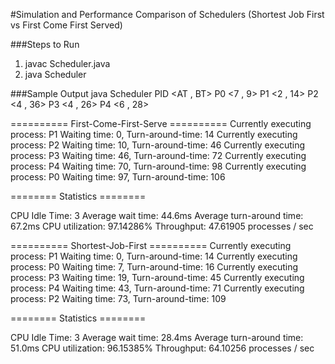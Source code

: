 #Simulation and Performance Comparison of Schedulers
(Shortest Job First vs First Come First Served)

###Steps to Run
1. javac Scheduler.java
2. java Scheduler

###Sample Output
java Scheduler
PID <AT , BT>
P0  <7 , 9>
P1  <2 , 14>
P2  <4 , 36>
P3  <4 , 26>
P4  <6 , 28>

========== First-Come-First-Serve ==========
Currently executing process: P1
Waiting time: 0, Turn-around-time: 14
Currently executing process: P2
Waiting time: 10, Turn-around-time: 46
Currently executing process: P3
Waiting time: 46, Turn-around-time: 72
Currently executing process: P4
Waiting time: 70, Turn-around-time: 98
Currently executing process: P0
Waiting time: 97, Turn-around-time: 106

======== Statistics ========

CPU Idle Time: 3
Average wait time: 44.6ms
Average turn-around time: 67.2ms
CPU utilization: 97.14286%
Throughput: 47.61905 processes / sec

========== Shortest-Job-First ==========
Currently executing process: P1
Waiting time: 0, Turn-around-time: 14
Currently executing process: P0
Waiting time: 7, Turn-around-time: 16
Currently executing process: P3
Waiting time: 19, Turn-around-time: 45
Currently executing process: P4
Waiting time: 43, Turn-around-time: 71
Currently executing process: P2
Waiting time: 73, Turn-around-time: 109

======== Statistics ========

CPU Idle Time: 3
Average wait time: 28.4ms
Average turn-around time: 51.0ms
CPU utilization: 96.15385%
Throughput: 64.10256 processes / sec
